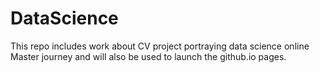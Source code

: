 DataScience
===========

This repo includes work about CV project portraying data science online Master journey and will also be used to launch the github.io pages.
